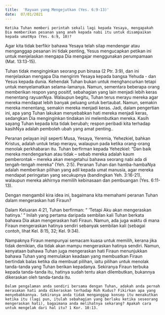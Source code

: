 ```yaml
---
title:  'Rayuan yang Mengejutkan (Yes. 6:9-13)'
date:  07/01/2021
---
```


`Ketika Tuhan memberi perintah sekali lagi kepada Yesaya, mengapakah Dia memberikan pesanan yang aneh kepada nabi itu untuk disampaikan kepada umatNya (Yes. 6:9, 10)?`

Agar kita tidak berfikir bahawa Yesaya telah silap mendengar atau menganggap pesanan ini tidak penting, Yesus mengucapkan petikan ini untuk menjelaskan mengapa Dia mengajar menggunakan perumpamaan (Mat. 13:13-15).

Tuhan tidak menginginkan seorang pun binasa (2 Ptr. 3:9), dan ini menjelaskan mengapa Dia mengirim Yesaya kepada bangsa Yehuda - dan Yesus kepada dunia. Kehendak Tuhan bukan untuk menghancurkan tetapi untuk menyelamatkan selama-lamanya. Namun, sementara beberapa orang memberikan respon yang positif, sebahagian yang lain menjadi lebih keras menentang rayuanNya. Walaupun begitu, Tuhan terus merayu mereka agar mereka mendapat lebih banyak peluang untuk bertaubat. Namun, semakin mereka menentang, semakin mereka menjadi keras. Jadi, dalam pengertian ini, apa yang Tuhan lakukan menyebabkan hati mereka menjadi keras,  sedangkan Dia menginginkan tindakan ini melembutkan mereka. Kasih sayang Tuhan kepada kita tidak berubah; respon peribadi kita terhadap kasihNya adalah pemboleh ubah yang amat penting..

Peranan pelayan injil seperti Musa, Yesaya, Yeremia, Yehezkiel, bahkan Kristus, adalah untuk tetap merayu, walaupun pada ketika orang-orang menolak perkhabaran itu. Tuhan berfirman kepada Yehezkiel: “Dan baik mereka mendengarkan atau tidak – sebab mereka adalah kaum pemberontak – mereka akan mengetahui bahawa seorang nabi ada di tengah-tengah mereka” (Yeh. 2:5). Peranan Tuhan dan hamba-hambaNya adalah memberikan pilihan yang adil kepada umat manusia, agar mereka mendapat peringatan yang secukupnya (bandingkan Yeh. 3:16-21), walaupun mereka akhirnya memilih kebinasaan dan pembuangan (Yes. 6:11-13).

Dengan mengambil kira idea ini, bagaimana kita memahami peranan Tuhan dalam mengeraskan hati Firaun?

Dalam Keluaran 4:21, Tuhan berfirman: “ ‘Tetapi Aku akan mengeraskan hatinya.’ ” Inilah yang pertama daripada sembilan kali Tuhan berkata bahawa Dia akan mengeraskan hati Firaun. Namun, ada juga waktu di mana Firaun mengeraskan hatinya sendiri sebanyak sembilan kali (sebagai contoh, lihat Kel. 8:15, 32; Kel. 9:34).

Nampaknya Firaun mempunyai semacam kuasa untuk memilih, kerana  jika tidak demikian, dia tidak akan mampu mengeraskan hatinya sendiri. Namun, kenyataan bahawa Tuhan juga mengeraskan hati Firaun menunjukkan bahawa Tuhan yang memulakan keadaan yang membuatkan Firaun bertindak balas ketika dia membuat pilihan, iaitu pilihan untuk menolak tanda-tanda yang Tuhan berikan kepadanya. Sekiranya Firaun terbuka kepada tanda-tanda itu, hatinya sudah tentu akan dilembutkan, bukannya dikeraskan oleh tanda-tanda itu.

`Dalam pengalaman anda sendiri bersama dengan Tuhan, adakah anda pernah merasakan hati anda dikeraskan terhadap Roh Kudus? Fikirkan apa yang menyebabkannya. Sekiranya anda tidak menganggap konsep itu menakutkan ketika itu (lagi pun, itulah sebahagian yang berlaku ketika seseorang mengeraskan hati), bagaimana anda melihatnya sekarang? Apakah cara untuk mengelak dari hal itu? 1 Kor. 10:13.`